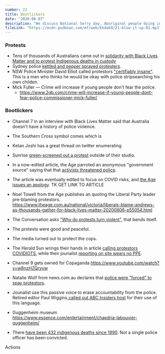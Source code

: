 ```yaml
---
number: 22
title: Bootlickers
date: "2020-06-07"
description: "We discuss National Sorry day, Aboriginal people dying in custody and Rio Tinto destroying an ancient and irreplaceable historic site. Then we dance on Robodebt's grave and chat about the long-lasting effects of Australia's bushfires."
fileLink: "https://mcdn.podbean.com/mf/web/6k4o69/21-blow-it-up-01.mp3"
---
```


### Protests 

- Tens of thousands of Australians came out in [solidarity with Black Lives Matter and to protest Indigenous deaths in custody](https://www.theguardian.com/australia-news/2020/jun/06/australian-black-lives-matter-protests-tens-of-thousands-demand-end-to-indigenous-deaths-in-custody)
- Sydney police [kettled and pepper sprayed protesters](https://twitter.com/_rockrit/status/1269204188933677056?).
- NSW Police Minister David Elliot called protestors ["certifiably insane"](https://www.sbs.com.au/news/people-who-attend-protests-over-the-weekend-are-certifiably-insane-says-nsw-police-minister). This is a man who thinks he would be okay with police stripsearching his own childen.
- Mick Fuller — Crime will increase if young people don't fear the police.
    - https://www.2gb.com/crime-will-increase-if-young-people-dont-fear-police-commissioner-mick-fuller/

### Bootlickers

- Channel 7 in an interview with Black Lives Matter said that Australia doesn't have a history of police violence.
- The Southern Cross symbol comes which is 
- Ketan Joshi has a great thread on twitter enumerating 
- Sunrise [green-screened out a protest](https://www.news.com.au/entertainment/tv/morning-shows/the-protest-sunrise-didnt-want-you-to-see/news-story/98b8e7c174d13c268da0b87e21a13148) outside of their studio.

- In a now-edited article, the Age parroted an anonymous "government source" saying that that [activists threatened police](https://twitter.com/_spock/status/1268740034707910657).
- The article was eventually edited to focus on COVID risks, and [the Age issues an apology](https://twitter.com/tom_cowie/status/1268888839155679234). TK GET LINK TO ARTICLE

- Noel Towell from the Age publishes an quoting the Liberal Party leader pre-blaming protestors. https://www.theage.com.au/national/victoria/liberals-blame-andrews-as-thousands-gather-for-black-lives-matter-20200606-p55054.html
- The Conversation asks ["Why do protests turn violent"](https://theconversation.com/why-do-protests-turn-violent-its-not-just-because-people-are-desperate-139968), that bends itself.

- The protests were good and peaceful.

- The media turned out to protect the cops.
- The Herald Sun wrings their hands in article [calling protestors COVIDIOTS](https://twitter.com/theheraldsun/status/1269122670983090177), while their jounalist [reporting on site wears no PPE](https://twitter.com/Tarneen/status/1269120592432619521). 
- Channel 9 gets owned for Copaganda https://www.youtube.com/watch?v=w8nzHZQryvw
- Natalie Wolf from news.com.au declares that [police were "forced" to spay protestors](https://www.news.com.au/national/george-floyd-protests-black-lives-matter-support-across-australia/news-story/a2f019a8874fc9f47d5143e8aadea2b2).
- Jounalist use this passive voice to erase accountability from the police. Retired editor Paul Wiggins[ called out ABC Insiders host](https://twitter.com/paulwiggins/status/1269406065013092352) for their use of this language.


- Guggenheim museum https://www.essence.com/entertainment/chaedria-labouvier-guggenheim/

- There [have been 432 indigenous deaths since 1990](https://www.bbc.com/news/world-australia-52900929). Not a single police officer has been convicted.

Actions

